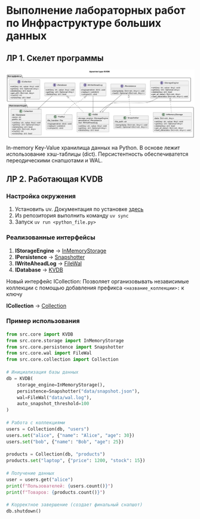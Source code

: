 # Выполнение лабораторных работ по Инфраструктуре больших данных

## ЛР 1. Скелет программы

![Архитектура](assets/arch.png)

In-memory Key-Value хранилища данных на Python. В основе лежит использование хэш-таблицы (dict). Персистентность обеспечиватется переодическими снапшотами и WAL.

## ЛР 2. Работающая KVDB

### Настройка окружения
1. Установить uv. Документация по установке [здесь](https://docs.astral.sh/uv/getting-started/installation/)
2. Из репозитория выполнить команду `uv sync`
3. Запуск `uv run <python_file.py>`

### Реализованные интерфейсы

1. **IStorageEngine** → [InMemoryStorage](src/core/storage.py)
2. **IPersistence** → [Snapshotter](src/core/persistence.py)
3. **IWriteAheadLog** → [FileWal](src/core/wal.py)
4. **IDatabase** → [KVDB](src/core/database.py)

Новый интерфейс ICollection:
Позволяет организовывать независимые коллекции с помощью добавления префикса `<название_коллекции>:` к ключу

**ICollection** → [Collection](src/core/collection.py)

### Пример использования

```python
from src.core import KVDB
from src.core.storage import InMemoryStorage
from src.core.persistence import Snapshotter
from src.core.wal import FileWal
from src.core.collection import Collection

# Инициализация базы данных
db = KVDB(
    storage_engine=InMemoryStorage(),
    persistence=Snapshotter("data/snapshot.json"),
    wal=FileWal("data/wal.log"),
    auto_snapshot_threshold=100
)

# Работа с коллекциями
users = Collection(db, "users")
users.set("alice", {"name": "Alice", "age": 30})
users.set("bob", {"name": "Bob", "age": 25})

products = Collection(db, "products")
products.set("laptop", {"price": 1200, "stock": 15})

# Получение данных
user = users.get("alice")
print(f"Пользователей: {users.count()}")
print(f"Товаров: {products.count()}")

# Корректное завершение (создает финальный снапшот)
db.shutdown()
```
